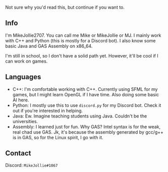 Not sure why you'd read this, but continue if you want to.

## Info

I'm MikeJollie2707. You can call me Mike or MikeJollie or MJ. I mainly work with C++ and Python (this is mostly for a Discord bot). I also know some basic Java and GAS Assembly on x86_64.

I'm still in school, so I don't have a solid path yet. However, it'll be cool if I can work on games.

## Languages

- C++: I'm comfortable working with C++. Currently using SFML for my games, but I might learn OpenGL if I have time. Also doing some basic AI here.
- Python: I mostly use this to use `discord.py` for my Discord bot. Check it out if you're interested in helping.
- Java: Ew. Imagine teaching students using Java. Couldn't be the universities.
- Assembly: I learned just for fun. Why GAS? Intel syntax is for the weak, real chad use GAS. Jk, it's because the assembly generated by gcc/g++ is in GAS, so for the Linux spirit, I go with it.

## Contact

Discord: `MikeJollie#1067`

<!---
MikeJollie2707/MikeJollie2707 is a ✨ special ✨ repository because its `README.md` (this file) appears on your GitHub profile.
You can click the Preview link to take a look at your changes.
--->
